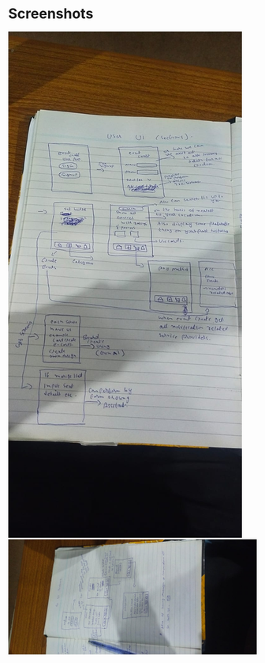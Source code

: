 # Screenshots

![](https://github.com/MirzaZain110/FYP-1/blob/main/ui%20designs%20of%20fyp/Screens_For_User.jpeg)
![](https://github.com/MirzaZain110/FYP-1/blob/main/ui%20designs%20of%20fyp/Screens_For_Service_provider.jpeg)
